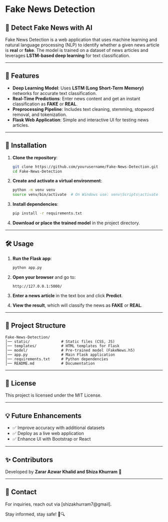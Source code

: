 # Fake News Detection

## 📰 Detect Fake News with AI

Fake News Detection is a web application that uses machine learning and natural language processing (NLP) to identify whether a given news article is **real** or **fake**. The model is trained on a dataset of news articles and leverages **LSTM-based deep learning** for text classification.

---

## 🚀 Features

- **Deep Learning Model**: Uses **LSTM (Long Short-Term Memory)** networks for accurate text classification.
- **Real-Time Predictions**: Enter news content and get an instant classification as **FAKE** or **REAL**.
- **Preprocessing Pipeline**: Includes text cleaning, stemming, stopword removal, and tokenization.
- **Flask Web Application**: Simple and interactive UI for testing news articles.

---

## 📌 Installation

1. **Clone the repository**:
   ```bash
   git clone https://github.com/yourusername/Fake-News-Detection.git
   cd Fake-News-Detection
   ```

2. **Create and activate a virtual environment**:
   ```bash
   python -m venv venv
   source venv/bin/activate  # On Windows use: venv\Scripts\activate
   ```

3. **Install dependencies**:
   ```bash
   pip install -r requirements.txt
   ```

4. **Download or place the trained model** in the project directory.

---

## 🛠 Usage

1. **Run the Flask app**:
   ```bash
   python app.py
   ```

2. **Open your browser** and go to:
   ```
   http://127.0.0.1:5000/
   ```

3. **Enter a news article** in the text box and click **Predict**.
4. **View the result**, which will classify the news as **FAKE** or **REAL**.

---

## 📂 Project Structure
```
Fake-News-Detection/
│── static/              # Static files (CSS, JS)
│── templates/           # HTML templates for Flask
│── model/               # Pre-trained model (FakeNews.h5)
│── app.py               # Main Flask application
│── requirements.txt     # Python dependencies
│── README.md            # Documentation
```

---

## 📜 License

This project is licensed under the MIT License.

---

## 💡 Future Enhancements
- ✅ Improve accuracy with additional datasets
- ✅ Deploy as a live web application
- ✅ Enhance UI with Bootstrap or React

---

## ✨ Contributors
Developed by **Zarar Azwar Khalid and Shiza Khurram** 🚀

---

## 📩 Contact
For inquiries, reach out via [shizakhurram7@gmail].

Stay informed, stay safe! 📰🔍

